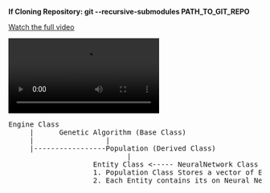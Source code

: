 
**If Cloning Repository: git --recursive-submodules PATH_TO_GIT_REPO**

[Watch the full video](https://www.youtube.com/watch?v=uu1r35r0DSs&t=240s)

![](Snake_Gif_Github.mov)

<pre>
Engine Class
	 |		Genetic Algorithm (Base Class)
	 |				   |
	 |-----------------Population (Derived Class)
							|					
					Entity Class <----- NeuralNetwork Class
					1. Population Class Stores a vector of Entity
					2. Each Entity contains its on Neural Network
</pre>


